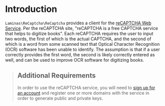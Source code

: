# Introduction

`Laminas\ReCaptcha\ReCaptcha` provides a client for the [reCAPTCHA Web Service](https://www.google.com/recaptcha/).
Per the reCAPTCHA site, "reCAPTCHA is a free CAPTCHA service that helps to digitize books". Each reCAPTCHA requires
the user to input two words, the first of which is the actual CAPTCHA, and the second of which is a word from some
scanned text that Optical Character Recognition (OCR) software has been unable to identify. The assumption is that
if a user correctly provides the first word, the second is likely correctly entered as well, and can be used to
improve OCR software for digitizing books.

<!-- markdownlint-disable-next-line header-increment -->
> ## Additional Requirements
>
> In order to use the reCAPTCHA service, you will need to
> [sign up for an account](https://www.google.com/recaptcha/admin) and register
> one or more domains with the service in order to generate public and private
> keys.
